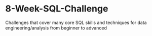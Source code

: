 # 8-Week-SQL-Challenge
Challenges that cover many core SQL skills and techniques for data engineering/analysis from beginner to advanced
